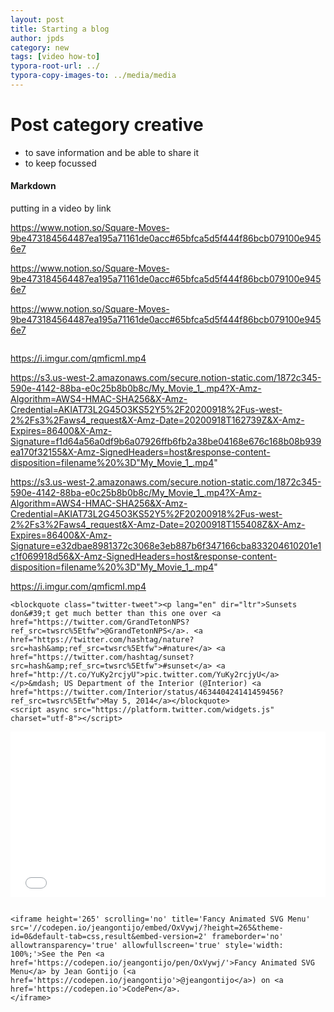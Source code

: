 ```yaml
---
layout: post
title: Starting a blog
author: jpds
category: new
tags: [video how-to]
typora-root-url: ../
typora-copy-images-to: ../media/media
---
```


# Post category creative

- to save information and be able to share it
- to keep focussed

#### Markdown

putting in a video by link

https://www.notion.so/Square-Moves-9be473184564487ea195a71161de0acc#65bfca5d5f444f86bcb079100e9456e7

https://www.notion.so/Square-Moves-9be473184564487ea195a71161de0acc#65bfca5d5f444f86bcb079100e9456e7

https://www.notion.so/Square-Moves-9be473184564487ea195a71161de0acc#65bfca5d5f444f86bcb079100e9456e7

![]()

https://i.imgur.com/qmficmI.mp4

https://s3.us-west-2.amazonaws.com/secure.notion-static.com/1872c345-590e-4142-88ba-e0c25b8b0b8c/My_Movie_1_.mp4?X-Amz-Algorithm=AWS4-HMAC-SHA256&X-Amz-Credential=AKIAT73L2G45O3KS52Y5%2F20200918%2Fus-west-2%2Fs3%2Faws4_request&X-Amz-Date=20200918T162739Z&X-Amz-Expires=86400&X-Amz-Signature=f1d64a56a0df9b6a07926ffb6fb2a38be04168e676c168b08b939ea170f32155&X-Amz-SignedHeaders=host&response-content-disposition=filename%20%3D"My_Movie_1_.mp4"

https://s3.us-west-2.amazonaws.com/secure.notion-static.com/1872c345-590e-4142-88ba-e0c25b8b0b8c/My_Movie_1_.mp4?X-Amz-Algorithm=AWS4-HMAC-SHA256&X-Amz-Credential=AKIAT73L2G45O3KS52Y5%2F20200918%2Fus-west-2%2Fs3%2Faws4_request&X-Amz-Date=20200918T155408Z&X-Amz-Expires=86400&X-Amz-Signature=e32dbae8981372c3068e3eb887b6f347166cba833204610201e1c1f069918d56&X-Amz-SignedHeaders=host&response-content-disposition=filename%20%3D"My_Movie_1_.mp4"



https://i.imgur.com/qmficmI.mp4

```
<blockquote class="twitter-tweet"><p lang="en" dir="ltr">Sunsets don&#39;t get much better than this one over <a href="https://twitter.com/GrandTetonNPS?ref_src=twsrc%5Etfw">@GrandTetonNPS</a>. <a href="https://twitter.com/hashtag/nature?src=hash&amp;ref_src=twsrc%5Etfw">#nature</a> <a href="https://twitter.com/hashtag/sunset?src=hash&amp;ref_src=twsrc%5Etfw">#sunset</a> <a href="http://t.co/YuKy2rcjyU">pic.twitter.com/YuKy2rcjyU</a></p>&mdash; US Department of the Interior (@Interior) <a href="https://twitter.com/Interior/status/463440424141459456?ref_src=twsrc%5Etfw">May 5, 2014</a></blockquote>
<script async src="https://platform.twitter.com/widgets.js" charset="utf-8"></script>
```

<iframe height='265' scrolling='no' title='Fancy Animated SVG Menu' src='//codepen.io/jeangontijo/embed/OxVywj/?height=265&theme-id=0&default-tab=css,result&embed-version=2' frameborder='no' allowtransparency='true' allowfullscreen='true' style='width: 100%;'>See the Pen <a href='https://codepen.io/jeangontijo/pen/OxVywj/'>Fancy Animated SVG Menu</a> by Jean Gontijo (<a href='https://codepen.io/jeangontijo'>@jeangontijo</a>) on <a href='https://codepen.io'>CodePen</a>.
</iframe>

```

```

```
<iframe height='265' scrolling='no' title='Fancy Animated SVG Menu' src='//codepen.io/jeangontijo/embed/OxVywj/?height=265&theme-id=0&default-tab=css,result&embed-version=2' frameborder='no' allowtransparency='true' allowfullscreen='true' style='width: 100%;'>See the Pen <a href='https://codepen.io/jeangontijo/pen/OxVywj/'>Fancy Animated SVG Menu</a> by Jean Gontijo (<a href='https://codepen.io/jeangontijo'>@jeangontijo</a>) on <a href='https://codepen.io'>CodePen</a>.
</iframe>
```